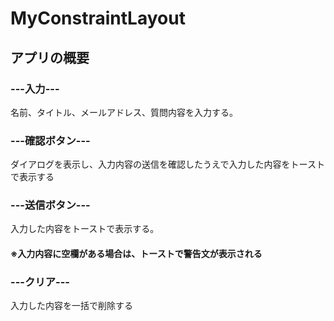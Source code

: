# MyConstraintLayout

## アプリの概要

### ---入力---
名前、タイトル、メールアドレス、質問内容を入力する。

### ---確認ボタン---
ダイアログを表示し、入力内容の送信を確認したうえで入力した内容をトーストで表示する

### ---送信ボタン---
入力した内容をトーストで表示する。

#### ※入力内容に空欄がある場合は、トーストで警告文が表示される

### ---クリア---
入力した内容を一括で削除する
